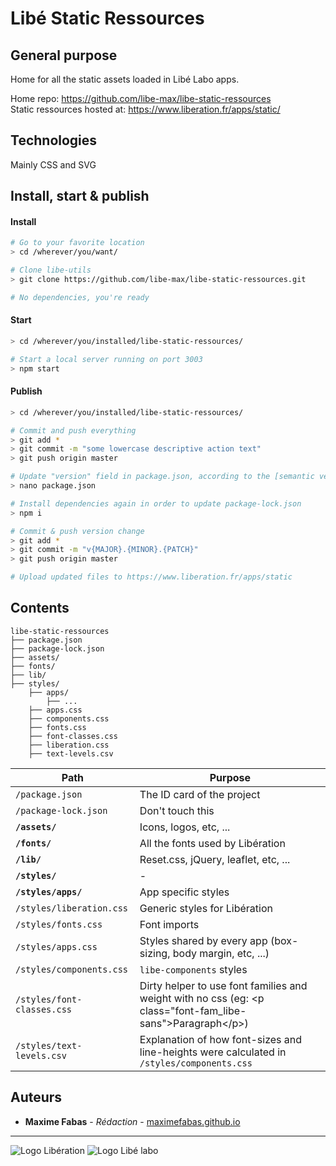 # Libé Static Ressources

## General purpose

Home for all the static assets loaded in Libé Labo apps.

Home repo: https://github.com/libe-max/libe-static-ressources<br/>
Static ressources hosted at: https://www.liberation.fr/apps/static/

## Technologies

Mainly CSS and SVG

## Install, start & publish

#### Install

```bash
# Go to your favorite location
> cd /wherever/you/want/

# Clone libe-utils
> git clone https://github.com/libe-max/libe-static-ressources.git

# No dependencies, you're ready
```

#### Start

```bash
> cd /wherever/you/installed/libe-static-ressources/

# Start a local server running on port 3003
> npm start
```

#### Publish

```bash
> cd /wherever/you/installed/libe-static-ressources/

# Commit and push everything
> git add *
> git commit -m "some lowercase descriptive action text"
> git push origin master

# Update "version" field in package.json, according to the [semantic versionning](https://semver.org/) method.
> nano package.json

# Install dependencies again in order to update package-lock.json
> npm i

# Commit & push version change
> git add *
> git commit -m "v{MAJOR}.{MINOR}.{PATCH}"
> git push origin master

# Upload updated files to https://www.liberation.fr/apps/static
```

## Contents

```
libe-static-ressources
├── package.json
├── package-lock.json
├── assets/
├── fonts/
├── lib/
├── styles/
    ├── apps/
        ├── ...
    ├── apps.css
    ├── components.css
    ├── fonts.css
    ├── font-classes.css
    ├── liberation.css
    ├── text-levels.csv
```

| Path                      | Purpose                                                      |
| ------------------------- | ------------------------------------------------------------ |
| `/package.json`           | The ID card of the project                                   |
| `/package-lock.json`      | Don't touch this                                             |
| **`/assets/`**            | Icons, logos, etc, ...                                       |
| **`/fonts/`**             | All the fonts used by Libération                             |
| **`/lib/`**               | Reset.css, jQuery, leaflet, etc, ...                         |
| **`/styles/`**            | -                                                            |
| **`/styles/apps/`**       | App specific styles                                          |
| `/styles/liberation.css`  | Generic styles for Libération                                |
| `/styles/fonts.css`       | Font imports                                                 |
| `/styles/apps.css`        | Styles shared by every app (box-sizing, body margin, etc, ...)|
| `/styles/components.css`  | `libe-components` styles                                     |
| `/styles/font-classes.css`| Dirty helper to use font families and weight with no css (eg: \<p class="font-fam_libe-sans">Paragraph\</p>)|
| `/styles/text-levels.csv` | Explanation of how font-sizes and line-heights were calculated in `/styles/components.css`|

## Auteurs

- **Maxime Fabas** - _Rédaction_ - [maximefabas.github.io](https://maximefabas.github.io)

___
![Logo Libération](https://www.liberation.fr/apps/static/assets/liberation-logo_raster_64.png)       ![Logo Libé labo](https://www.liberation.fr/apps/static/assets/libe-labo-logo_raster_64.png)



